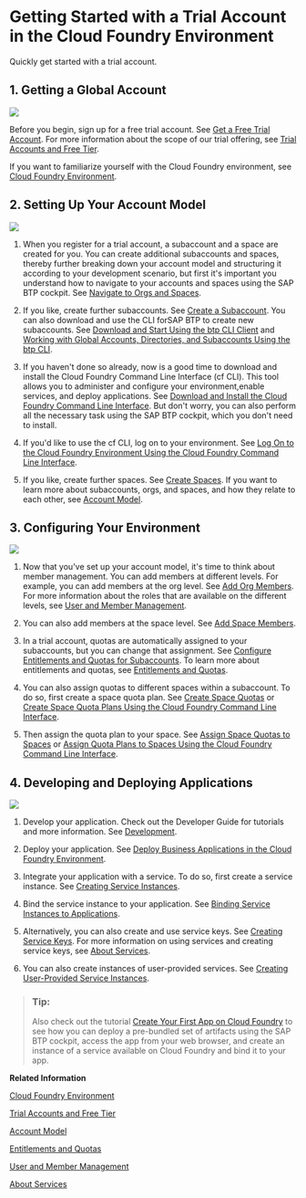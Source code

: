 <!-- loioe50ab7b423f04a8db301d7678946626e -->

# Getting Started with a Trial Account in the Cloud Foundry Environment

Quickly get started with a trial account.



<a name="loioe50ab7b423f04a8db301d7678946626e__section_ncd_t5k_wbb"/>

## 1. Getting a Global Account

![](images/Trial_1-Getting_a_Global_Account_0f1ece7.png)

Before you begin, sign up for a free trial account. See [Get a Free Trial Account](getting-a-global-account-d61c281.md#loio42e7e54590424e65969fced1acd47694). For more information about the scope of our trial offering, see [Trial Accounts and Free Tier](../10-concepts/trial-accounts-and-free-tier-046f127.md).

If you want to familiarize yourself with the Cloud Foundry environment, see [Cloud Foundry Environment](../10-concepts/cloud-foundry-environment-9c7092c.md#loio9c7092c7b7ae4d49bc8ae35fdd0e0b18).



<a name="loioe50ab7b423f04a8db301d7678946626e__section_gns_3vk_wbb"/>

## 2. Setting Up Your Account Model

![](images/Image_Map_Trial_2-Setting_Up_Your_Account_Model_6980fff.png)

1.  When you register for a trial account, a subaccount and a space are created for you. You can create additional subaccounts and spaces, thereby further breaking down your account model and structuring it according to your development scenario, but first it's important you understand how to navigate to your accounts and spaces using the SAP BTP cockpit. See [Navigate to Orgs and Spaces](../50-administration-and-ops/navigate-to-orgs-and-spaces-5bf8735.md).

2.  If you like, create further subaccounts. See [Create a Subaccount](../50-administration-and-ops/create-a-subaccount-05280a1.md). You can also download and use the CLI forSAP BTP to create new subaccounts. See [Download and Start Using the btp CLI Client](../50-administration-and-ops/download-and-start-using-the-btp-cli-client-8a8f17f.md) and [Working with Global Accounts, Directories, and Subaccounts Using the btp CLI](../50-administration-and-ops/working-with-global-accounts-directories-and-subaccounts-using-the-btp-cli-85a683e.md).

3.  If you haven't done so already, now is a good time to download and install the Cloud Foundry Command Line Interface \(cf CLI\). This tool allows you to administer and configure your environment,enable services, and deploy applications. See [Download and Install the Cloud Foundry Command Line Interface](../50-administration-and-ops/download-and-install-the-cloud-foundry-command-line-interface-4ef907a.md). But don't worry, you can also perform all the necessary task using the SAP BTP cockpit, which you don't need to install.
4.  If you'd like to use the cf CLI, log on to your environment. See [Log On to the Cloud Foundry Environment Using the Cloud Foundry Command Line Interface](../50-administration-and-ops/log-on-to-the-cloud-foundry-environment-using-the-cloud-foundry-command-line-interface-7a37d66.md).
5.  If you like, create further spaces. See [Create Spaces](../50-administration-and-ops/create-spaces-2f6ed22.md). If you want to learn more about subaccounts, orgs, and spaces, and how they relate to each other, see [Account Model](../10-concepts/account-model-8ed4a70.md#loio8ed4a705efa0431b910056c0acdbf377).



<a name="loioe50ab7b423f04a8db301d7678946626e__section_qr5_wwk_wbb"/>

## 3. Configuring Your Environment

![](images/Image_Map_Trial_3-Configuring_Your_Account_Environment_e7028c5.png)

1.  Now that you've set up your account model, it's time to think about member management. You can add members at different levels. For example, you can add members at the org level. See [Add Org Members](../50-administration-and-ops/add-org-members-a4eeaf1.md). For more information about the roles that are available on the different levels, see [User and Member Management](../10-concepts/user-and-member-management-cc1c676.md).

2.  You can also add members at the space level. See [Add Space Members](../50-administration-and-ops/add-space-members-81d0b4d.md).
3.  In a trial account, quotas are automatically assigned to your subaccounts, but you can change that assignment. See [Configure Entitlements and Quotas for Subaccounts](../50-administration-and-ops/configure-entitlements-and-quotas-for-subaccounts-5ba357b.md). To learn more about entitlements and quotas, see [Entitlements and Quotas](../10-concepts/entitlements-and-quotas-00aa2c2.md).
4.  You can also assign quotas to different spaces within a subaccount. To do so, first create a space quota plan. See [Create Space Quotas](../50-administration-and-ops/create-space-quotas-b13c4a2.md) or [Create Space Quota Plans Using the Cloud Foundry Command Line Interface](../50-administration-and-ops/create-space-quota-plans-using-the-cloud-foundry-command-line-interface-504fde9.md).
5.  Then assign the quota plan to your space. See [Assign Space Quotas to Spaces](../50-administration-and-ops/assign-space-quotas-to-spaces-13028c4.md) or [Assign Quota Plans to Spaces Using the Cloud Foundry Command Line Interface](../50-administration-and-ops/assign-quota-plans-to-spaces-using-the-cloud-foundry-command-line-interface-d1e4203.md).



<a name="loioe50ab7b423f04a8db301d7678946626e__section_w1d_txk_wbb"/>

## 4. Developing and Deploying Applications

![](images/Image_Map_Trial_4-Developing_and_Deploying_Applications_Using_Services_d99d10d.png)

1.  Develop your application. Check out the Developer Guide for tutorials and more information. See [Development](../30-development/development-c2fec62.md).

2.  Deploy your application. See [Deploy Business Applications in the Cloud Foundry Environment](../30-development/deploy-business-applications-in-the-cloud-foundry-environment-4946ea5.md).
3.  Integrate your application with a service. To do so, first create a service instance. See [Creating Service Instances](../30-development/creating-service-instances-8221b74.md).

4.  Bind the service instance to your application. See [Binding Service Instances to Applications](../30-development/binding-service-instances-to-applications-e98280a.md).
5.  Alternatively, you can also create and use service keys. See [Creating Service Keys](../30-development/creating-service-keys-4514a14.md). For more information on using services and creating service keys, see [About Services](../30-development/about-services-d1d0fc8.md).
6.  You can also create instances of user-provided services. See [Creating User-Provided Service Instances](../30-development/creating-user-provided-service-instances-a44355e.md).

> ### Tip:  
> Also check out the tutorial [Create Your First App on Cloud Foundry](https://developers.sap.com/group.scp-3-first-app.html) to see how you can deploy a pre-bundled set of artifacts using the SAP BTP cockpit, access the app from your web browser, and create an instance of a service available on Cloud Foundry and bind it to your app.

**Related Information**  


[Cloud Foundry Environment](../10-concepts/cloud-foundry-environment-9c7092c.md#loio9c7092c7b7ae4d49bc8ae35fdd0e0b18 "The Cloud Foundry environment allows you to create polyglot cloud applications in Cloud Foundry. It contains the SAP BTP, Cloud Foundry runtime service, which is based on the open-source application platform managed by the Cloud Foundry Foundation.")

[Trial Accounts and Free Tier](../10-concepts/trial-accounts-and-free-tier-046f127.md "Explore the different options for trying out SAP BTP.")

[Account Model](../10-concepts/account-model-8ed4a70.md#loio8ed4a705efa0431b910056c0acdbf377 "Learn more about the different types of accounts on SAP BTP and how they relate to each other.")

[Entitlements and Quotas](../10-concepts/entitlements-and-quotas-00aa2c2.md "When you purchase an enterprise account, you’re entitled to use a specific set of resources, such as the amount of memory that can be allocated to your applications.")

[User and Member Management](../10-concepts/user-and-member-management-cc1c676.md "On SAP BTP, user management takes place at all levels from global account to environment.")

[About Services](../30-development/about-services-d1d0fc8.md "In the Cloud Foundry environment, you usually enable services by creating a service instance using either the SAP BTP cockpit or the Cloud Foundry command line interface (cf CLI), and binding that instance to your application.")

